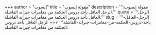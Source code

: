 +++
author = "إيسوب"
title = "مقولة إيسوب"
description = '''مقولة إيسوب: الرجل العاقل يأخذ دروس الحكمة من مغامرات جيرانه الفاشلة.'''
quote = '''الرجل العاقل يأخذ دروس الحكمة من مغامرات جيرانه الفاشلة.'''
slug = '''الرجل-العاقل-يأخذ-دروس-الحكمة-من-مغامرات-جيرانه-الفاشلة'''
+++
الرجل العاقل يأخذ دروس الحكمة من مغامرات جيرانه الفاشلة.
